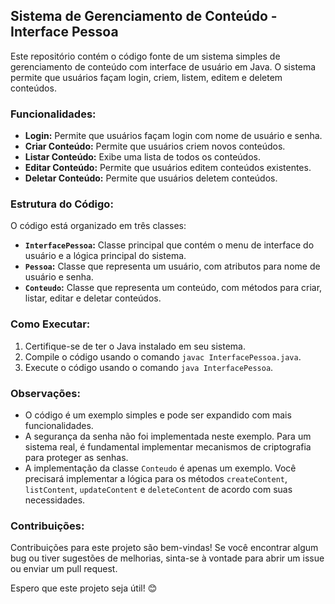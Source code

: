 ## Sistema de Gerenciamento de Conteúdo - Interface Pessoa

Este repositório contém o código fonte de um sistema simples de gerenciamento de conteúdo com interface de usuário em Java. O sistema permite que usuários façam login, criem, listem, editem e deletem conteúdos.

### **Funcionalidades:**

* **Login:** Permite que usuários façam login com nome de usuário e senha.
* **Criar Conteúdo:** Permite que usuários criem novos conteúdos.
* **Listar Conteúdo:** Exibe uma lista de todos os conteúdos.
* **Editar Conteúdo:** Permite que usuários editem conteúdos existentes.
* **Deletar Conteúdo:** Permite que usuários deletem conteúdos.

### **Estrutura do Código:**

O código está organizado em três classes:

* **`InterfacePessoa`:** Classe principal que contém o menu de interface do usuário e a lógica principal do sistema.
* **`Pessoa`:** Classe que representa um usuário, com atributos para nome de usuário e senha.
* **`Conteudo`:** Classe que representa um conteúdo, com métodos para criar, listar, editar e deletar conteúdos.

### **Como Executar:**

1. Certifique-se de ter o Java instalado em seu sistema.
2. Compile o código usando o comando `javac InterfacePessoa.java`.
3. Execute o código usando o comando `java InterfacePessoa`.

### **Observações:**

* O código é um exemplo simples e pode ser expandido com mais funcionalidades.
* A segurança da senha não foi implementada neste exemplo. Para um sistema real, é fundamental implementar mecanismos de criptografia para proteger as senhas.
* A implementação da classe `Conteudo` é apenas um exemplo. Você precisará implementar a lógica para os métodos `createContent`, `listContent`, `updateContent` e `deleteContent` de acordo com suas necessidades.

### **Contribuições:**

Contribuições para este projeto são bem-vindas! Se você encontrar algum bug ou tiver sugestões de melhorias, sinta-se à vontade para abrir um issue ou enviar um pull request.

Espero que este projeto seja útil! 😊
